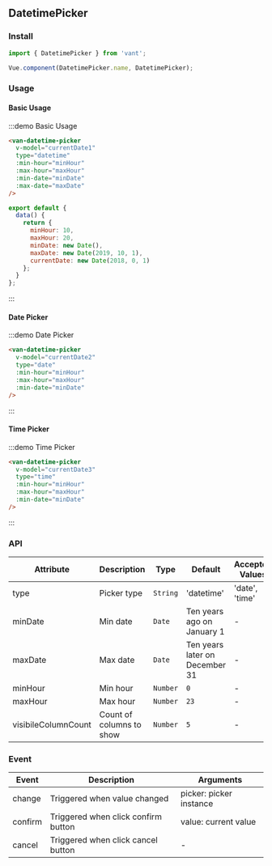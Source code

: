 <script>
import { Toast } from 'packages/index';

export default {
  data() {
    return {
      minHour: 10,
      maxHour: 20,
      minDate: new Date(),
      maxDate: new Date(2019, 10, 1),
      currentDate1: new Date(2018, 0, 1),
      currentDate2: null,
      currentDate3: null
    };
  }
};
</script>

## DatetimePicker

### Install
``` javascript
import { DatetimePicker } from 'vant';

Vue.component(DatetimePicker.name, DatetimePicker);
```

### Usage

#### Basic Usage

:::demo Basic Usage
```html
<van-datetime-picker
  v-model="currentDate1"
  type="datetime"
  :min-hour="minHour"
  :max-hour="maxHour"
  :min-date="minDate"
  :max-date="maxDate"
/>
```

```javascript
export default {
  data() {
    return {
      minHour: 10,
      maxHour: 20,
      minDate: new Date(),
      maxDate: new Date(2019, 10, 1),
      currentDate: new Date(2018, 0, 1)
    };
  }
};
```
:::

#### Date Picker

:::demo Date Picker
```html
<van-datetime-picker
  v-model="currentDate2"
  type="date"
  :min-hour="minHour"
  :max-hour="maxHour"
  :min-date="minDate"
/>
```
:::

#### Time Picker

:::demo Time Picker
```html
<van-datetime-picker
  v-model="currentDate3"
  type="time"
  :min-hour="minHour"
  :max-hour="maxHour"
  :min-date="minDate"
/>
```
:::


### API

| Attribute | Description | Type | Default | Accepted Values |
|-----------|-----------|-----------|-------------|-------------|
| type | Picker type | `String` | 'datetime' |  'date', 'time' |
| minDate | Min date | `Date` | Ten years ago on January 1 | - |
| maxDate | Max date | `Date` | Ten years later on December 31 | - |
| minHour | Min hour | `Number` | `0` | - |
| maxHour | Max hour | `Number` | `23` | - |
| visibileColumnCount | Count of columns to show | `Number` | `5` | - |

### Event

| Event | Description | Arguments |
|-----------|-----------|-----------|
| change | Triggered when value changed | picker: picker instance |
| confirm | Triggered when click confirm button | value: current value |
| cancel | Triggered when click cancel button | - |
